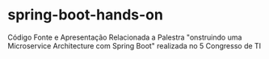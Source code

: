 # spring-boot-hands-on
Código Fonte e Apresentação Relacionada a Palestra "onstruindo uma Microservice Architecture com Spring Boot" realizada no 5 Congresso de TI
